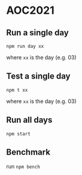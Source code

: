 # AOC2021

## Run a single day

`npm run day xx`

where `xx` is the day (e.g. 03)

## Test a single day

`npm t xx`

where `xx` is the day (e.g. 03)

## Run all days

`npm start`

## Benchmark

run `npm bench`
